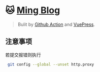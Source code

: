 # &#x1F431; [Ming Blog](https://weimin1992.github.io/)

> Bulit by [Github Action](https://docs.github.com/cn) and [VuePress](https://v2.vuepress.vuejs.org/zh/).

## 注意事项

若提交报错则执行

``` bash
 git config --global --unset http.proxy
```
